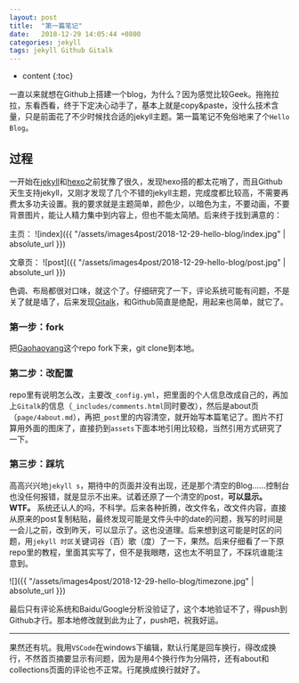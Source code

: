 ```yaml
---
layout: post
title:  "第一篇笔记"
date:   2018-12-29 14:05:44 +0800
categories: jekyll
tags: jekyll Github Gitalk
---
```


* content
{:toc}

一直以来就想在Github上搭建一个blog，为什么？因为感觉比较Geek。拖拖拉拉，东看西看，终于下定决心动手了，基本上就是copy&paste，没什么技术含量，只是前面花了不少时候找合适的jekyll主题。第一篇笔记不免俗地来了个`Hello Blog`。





## 过程

一开始在[jekyll](https://jekyllrb.com)和[hexo](https://hexo.io)之前犹豫了很久，发现hexo搭的都太花哨了，而且Github天生支持jekyll，又刚才发现了几个不错的jekyll主题，完成度都比较高，不需要再费太多功夫设置。我的要求就是主题简单，颜色少，以暗色为主，不要动画，不要背景图片，能让人精力集中到内容上，但也不能太简陋。后来终于找到满意的：

主页：
![index]({{ "/assets/images4post/2018-12-29-hello-blog/index.jpg" | absolute_url }})

文章页：
![post]({{ "/assets/images4post/2018-12-29-hello-blog/post.jpg" | absolute_url }})

色调、布局都很对口味，就这个了。仔细研究了一下，评论系统可能有问题，不是关了就是墙了，后来发现[Gitalk](https://github.com/gitalk/gitalk/)，和Github简直是绝配，用起来也简单，就它了。

### 第一步：fork

把[Gaohaoyang](https://github.com/Gaohaoyang/gaohaoyang.github.io)这个repo fork下来，git clone到本地。

### 第二步：改配置

repo里有说明怎么改，主要改`_config.yml`，把里面的个人信息改成自己的，再加上`Gitalk`的信息（`_includes/comments.html`同时要改），然后是about页（`page/4about.md`），再把`_post`里的内容清空，就开始写本篇笔记了。图片不打算用外面的图床了，直接扔到`assets`下面本地引用比较稳，当然引用方式研究了一下。

### 第三步：踩坑

高高兴兴地`jekyll s`，期待中的页面并没有出现，还是那个清空的Blog……控制台也没任何报错，就是显示不出来。试着还原了一个清空的post，**可以显示。WTF。** 系统还认人的吗，不科学。后来各种折腾，改文件名，改文件内容，直接从原来的post复制粘贴，最终发现可能是文件头中的date的问题，我写的时间是一会儿之前，改到昨天，可以显示了。这也没道理。后来想到这可能是时区的问题，用`jekyll 时区`关键词谷（百）歌（度）了一下，果然。后来仔细看了一下原repo里的教程，里面其实写了，但不是我眼瞎，这也太不明显了，不踩坑谁能注意到。

![]({{ "/assets/images4post/2018-12-29-hello-blog/timezone.jpg" | absolute_url }})

最后只有评论系统和Baidu/Google分析没验证了，这个本地验证不了，得push到Github才行。那本地修改就到此为止了，push吧，祝我好运。

---

果然还有坑。我用`VSCode`在windows下编辑，默认行尾是回车换行，得改成换行，不然首页摘要显示有问题，因为是用4个换行作为分隔符，还有about和collections页面的评论也不正常。行尾换成换行就好了。